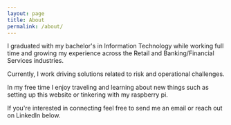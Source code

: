 ```yaml
---
layout: page
title: About
permalink: /about/
---
```


I graduated with my bachelor's in Information Technology while working full time and growing my experience across the Retail and Banking/Financial Services industries. 

Currently, I work driving solutions related to risk and operational challenges.

In my free time I enjoy traveling and learning about new things such as setting up this website or tinkering with my raspberry pi.

If you're interested in connecting feel free to send me an email or reach out on LinkedIn below.
